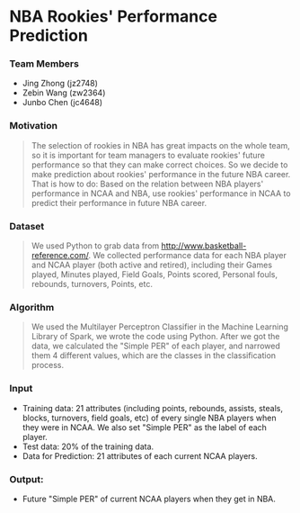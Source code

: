 # NBA Rookies' Performance Prediction

### Team Members
  - Jing Zhong      (jz2748)
  - Zebin Wang      (zw2364)
  - Junbo Chen      (jc4648)

### Motivation 
> The selection of rookies in NBA has great impacts on the whole team, so it is important for team managers to evaluate rookies' future performance so that they can make correct choices. So we decide to make prediction about rookies' performance in the  future NBA career. That is how to do: Based on the relation between NBA players' performance in NCAA and NBA, use rookies' performance in NCAA to predict their performance in future NBA career. 

### Dataset
>We used Python to grab data from http://www.basketball-reference.com/.
We collected performance data for each NBA player and NCAA player (both active and retired), including their Games played, Minutes played, Field Goals, Points scored, Personal fouls, rebounds, turnovers, Points, etc.

### Algorithm
>We used the Multilayer Perceptron Classifier in the Machine Learning Library of Spark, we wrote the code using Python. After we got the data, we calculated the "Simple PER" of each player, and narrowed them 4 different values, which are the classes in the classification process.

### Input
* Training data: 21 attributes (including points, rebounds, assists, steals, blocks,     turnovers, field goals, etc) of every single NBA players when they were in NCAA. We also set "Simple PER" as the label of each player.
* Test data: 20% of the training data.
* Data for Prediction: 21 attributes of each current NCAA players.

### Output:
* Future "Simple PER" of current NCAA players when they get in NBA.
